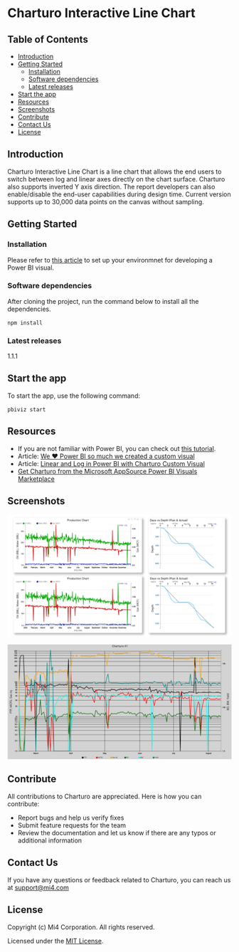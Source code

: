# Charturo Interactive Line Chart

## Table of Contents
- [Introduction](#introduction)
- [Getting Started](#getting-started)
    - [Installation](#installation)
    - [Software dependencies](#software-dependencies)
    - [Latest releases](#latest-releases)
- [Start the app](#start-the-app)
- [Resources](#resources)
- [Screenshots](#screenshots)
- [Contribute](#contribute)
- [Contact Us](#contact-us)
- [License](#license)

## Introduction 
Charturo Interactive Line Chart is a line chart that allows the end users to switch between log and linear axes directly on the chart surface. Charturo also supports inverted Y axis direction. The report developers can also enable/disable the end-user capabilities during design time. Current version supports up to 30,000 data points on the canvas without sampling.

## Getting Started
### Installation
Please refer to [this article](https://docs.microsoft.com/en-us/power-bi/developer/visuals/environment-setup?tabs=windows) to set up your environmnet for developing a Power BI visual.

### Software dependencies
After cloning the project, run the command below to install all the dependencies.
```
npm install
```

### Latest releases
1.1.1

## Start the app
To start the app, use the following command:
```
pbiviz start
```

## Resources
 * If you are not familiar with Power BI, you can check out [this tutorial](https://docs.microsoft.com/en-us/power-bi/developer/visuals/develop-circle-card).
 * Article: [We ❤ Power BI so much we created a custom visual](https://blog.mi4.com/analytics/charturo-power-bi-line-log-linear-chart/)
 * Article: [Linear and Log in Power BI with Charturo Custom Visual](https://blog.mi4.com/general/linear-and-log-in-power-bi-with-charturo-custom-visual/)
 * [Get Charturo from the Microsoft AppSource Power BI Visuals Marketplace](https://appsource.microsoft.com/en-us/product/power-bi-visuals/WA200002807?tab=Overview)

## Screenshots
![screenshot](/assets/CharturoScreenshot.png)

![screenshot2](/assets/CharturoScreenshot2.png)

## Contribute
All contributions to Charturo are appreciated. Here is how you can contribute:
- Report bugs and help us verify fixes
- Submit feature requests for the team
- Review the documentation and let us know if there are any typos or additional information

## Contact Us
If you have any questions or feedback related to Charturo, you can reach us at support@mi4.com

## License
Copyright (c) Mi4 Corporation. All rights reserved.

Licensed under the [MIT License](LICENSE.txt).